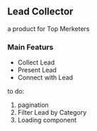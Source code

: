 ## Lead Collector

a product for Top Merketers

### Main Featurs

<ul>
<li> Collect Lead </li>
<li> Present Lead </li>
<li> Connect with Lead </li>
</ul>


to do:

1. pagination 
2. Filter Lead by Category
3. Loading component
